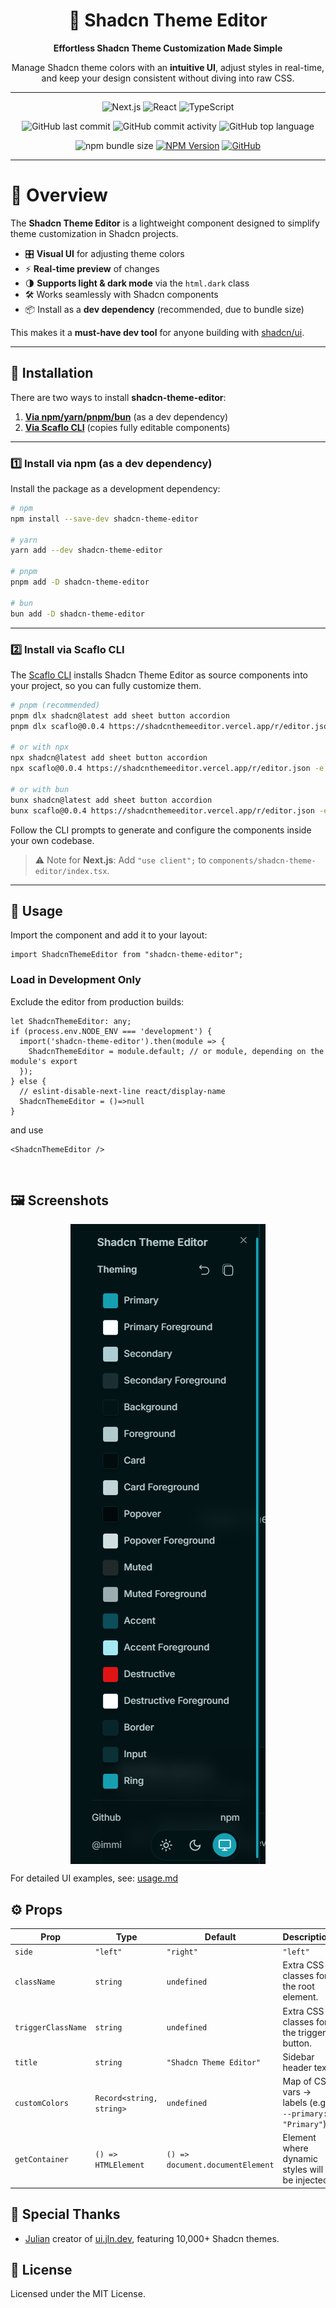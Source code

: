 <div align="center">

# 🎨 Shadcn Theme Editor

**Effortless Shadcn Theme Customization Made Simple**

Manage Shadcn theme colors with an **intuitive UI**, adjust styles in real-time, and keep your design consistent without diving into raw CSS.

---

![Next.js](https://img.shields.io/badge/Next.js-000000.svg?style&logo=Next.js&logoColor=white)
![React](https://img.shields.io/badge/React-61DAFB.svg?style&logo=React&logoColor=black)
![TypeScript](https://img.shields.io/badge/TypeScript-3178C6.svg?style&logo=TypeScript&logoColor=white)

![GitHub last commit](https://img.shields.io/github/last-commit/programming-with-ia/shadcn-theme-editor)
![GitHub commit activity](https://img.shields.io/github/commit-activity/m/programming-with-ia/shadcn-theme-editor)
![GitHub top language](https://img.shields.io/github/languages/top/programming-with-ia/shadcn-theme-editor)

![npm bundle size](https://badgen.net/bundlephobia/min/shadcn-theme-editor@latest)
[![NPM Version](https://img.shields.io/npm/v/shadcn-theme-editor?logo=npm)](https://www.npmjs.com/package/shadcn-theme-editor)
[![GitHub](https://img.shields.io/badge/shadcn_theme_editor-161b22?logo=github)](https://github.com/programming-with-ia/shadcn-theme-editor)

</div>

---

# 📍 Overview

The **Shadcn Theme Editor** is a lightweight component designed to simplify theme customization in Shadcn projects.

- 🎛 **Visual UI** for adjusting theme colors  
- ⚡ **Real-time preview** of changes  
- 🌗 **Supports light & dark mode** via the `html.dark` class
- 🛠 Works seamlessly with Shadcn components  
- 📦 Install as a **dev dependency** (recommended, due to bundle size)  

This makes it a **must-have dev tool** for anyone building with [shadcn/ui](https://ui.shadcn.com/).

---

## 🚀 Installation

There are two ways to install **shadcn-theme-editor**:

1. **[Via npm/yarn/pnpm/bun](#install-npm)** (as a dev dependency)  
2. **[Via Scaflo CLI](#install-scaflo-cli)** (copies fully editable components)  

---

<h3 id="install-npm">1️⃣ Install via npm (as a dev dependency)</h3>

Install the package as a development dependency:

```bash
# npm
npm install --save-dev shadcn-theme-editor

# yarn
yarn add --dev shadcn-theme-editor

# pnpm
pnpm add -D shadcn-theme-editor

# bun
bun add -D shadcn-theme-editor
```

---

<h3 id="install-scaflo-cli">2️⃣ Install via Scaflo CLI</h3>

The [Scaflo CLI](https://github.com/programming-with-ia/scaflo) installs Shadcn Theme Editor as source components into your project, so you can fully customize them.

```bash
# pnpm (recommended)
pnpm dlx shadcn@latest add sheet button accordion
pnpm dlx scaflo@0.0.4 https://shadcnthemeeditor.vercel.app/r/editor.json -e %COMPONENTS%/shadcn-theme-editor

# or with npx
npx shadcn@latest add sheet button accordion
npx scaflo@0.0.4 https://shadcnthemeeditor.vercel.app/r/editor.json -e %COMPONENTS%/shadcn-theme-editor

# or with bun
bunx shadcn@latest add sheet button accordion
bunx scaflo@0.0.4 https://shadcnthemeeditor.vercel.app/r/editor.json -e %COMPONENTS%/shadcn-theme-editor
```

Follow the CLI prompts to generate and configure the components inside your own codebase.

> ⚠️ Note for **Next.js**: Add `"use client";` to `components/shadcn-theme-editor/index.tsx`.

---

## 📖 Usage

Import the component and add it to your layout:

<!-- 
> **Tip**  
> It is preferable to use this component within the `ThemeProvider`, as follows:
`import { ThemeProvider } from 'next-themes';` -->

```tsx
import ShadcnThemeEditor from "shadcn-theme-editor";
```

### Load in Development Only
Exclude the editor from production builds:

```tsx
let ShadcnThemeEditor: any;
if (process.env.NODE_ENV === 'development') {
  import('shadcn-theme-editor').then(module => {
    ShadcnThemeEditor = module.default; // or module, depending on the module's export
  });
} else {
  // eslint-disable-next-line react/display-name
  ShadcnThemeEditor = ()=>null
}
```

and use

```tsx
<ShadcnThemeEditor />
```

</br>

## 🖼️ Screenshots

<p align="center">
  <img align="center" src="https://raw.githubusercontent.com/programming-with-ia/shadcn-theme-editor/master/screenshots/shadcn-theme-editor.png" alt="logo">
</p>

For detailed UI examples, see: [usage.md](./usage.md)

## ⚙️ Props

| Prop               | Type                     | Default                          | Description                                             |
| ------------------ | ------------------------ | -------------------------------- | ------------------------------------------------------- |
| `side`             | `"left"` | `"right"`     | `"left"`                         | Position of the editor sidebar.                         |
| `className`        | `string`                 | `undefined`                      | Extra CSS classes for the root element.                 |
| `triggerClassName` | `string`                 | `undefined`                      | Extra CSS classes for the trigger button.               |
| `title`            | `string`                 | `"Shadcn Theme Editor"`          | Sidebar header text.                                    |
| `customColors`     | `Record<string, string>` | `undefined`                      | Map of CSS vars → labels (e.g. `--primary: "Primary"`). |
| `getContainer`     | `() => HTMLElement`      | `() => document.documentElement` | Element where dynamic styles will be injected.          |

## 🙌 Special Thanks

- [Julian](https://github.com/jln13x) creator of [ui.jln.dev](https://ui.jln.dev/), featuring 10,000+ Shadcn themes.

## 📄 License

Licensed under the MIT License.
